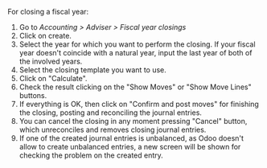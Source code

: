 For closing a fiscal year:

1.  Go to *Accounting \> Adviser \> Fiscal year closings*
2.  Click on create.
3.  Select the year for which you want to perform the closing. If your
    fiscal year doesn't coincide with a natural year, input the last
    year of both of the involved years.
4.  Select the closing template you want to use.
5.  Click on "Calculate".
6.  Check the result clicking on the "Show Moves" or "Show Move Lines"
    buttons.
7.  If everything is OK, then click on "Confirm and post moves" for
    finishing the closing, posting and reconciling the journal entries.
8.  You can cancel the closing in any moment pressing "Cancel" button,
    which unreconciles and removes closing journal entries.
9.  If one of the created journal entries is unbalanced, as Odoo doesn't
    allow to create unbalanced entries, a new screen will be shown for
    checking the problem on the created entry.
